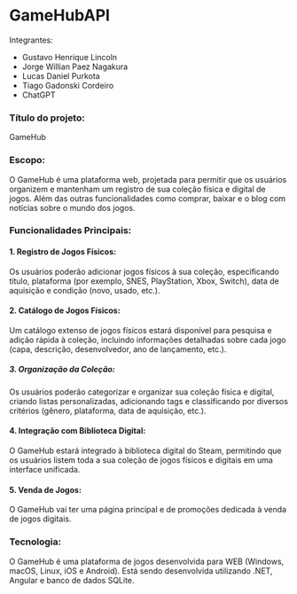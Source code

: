 # GameHubAPI

Integrantes:
- Gustavo Henrique Lincoln
- Jorge Willian Paez Nagakura
- Lucas Daniel Purkota
- Tiago Gadonski Cordeiro
- ChatGPT

### Título do projeto: 
GameHub

### Escopo: 
O GameHub é uma plataforma web, projetada para permitir que os usuários organizem e mantenham um registro de sua coleção física e digital de jogos. Além das outras funcionalidades como comprar, baixar e o blog com notícias sobre o mundo dos jogos.

### Funcionalidades Principais:
#### 1. Registro de Jogos Físicos:
Os usuários poderão adicionar jogos físicos à sua coleção, especificando título, plataforma (por exemplo, SNES, PlayStation, Xbox, Switch), data de aquisição e condição (novo, usado, etc.).
#### 2. Catálogo de Jogos Físicos:
Um catálogo extenso de jogos físicos estará disponível para pesquisa e adição rápida à coleção, incluindo informações detalhadas sobre cada jogo (capa, descrição, desenvolvedor, ano de lançamento, etc.).
##### 3. Organização da Coleção:
Os usuários poderão categorizar e organizar sua coleção física e digital, criando listas personalizadas, adicionando tags e classificando por diversos critérios (gênero, plataforma, data de aquisição, etc.).
#### 4. Integração com Biblioteca Digital:
O GameHub estará integrado à biblioteca digital do Steam, permitindo que os usuários listem toda a sua coleção de jogos físicos e digitais em uma interface unificada.
#### 5. Venda de Jogos:
O GameHub vai ter uma página principal e de promoções dedicada à venda de jogos digitais.

### Tecnologia:
O GameHub é uma plataforma de jogos desenvolvida para WEB (Windows, macOS, Linux, iOS e Android). Está sendo desenvolvida utilizando .NET, Angular e banco de dados SQLite.

